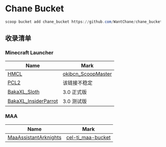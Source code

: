 # Chane Bucket

```powershell
scoop bucket add chane_bucket https://github.com/WantChane/chane_bucket.git
```

## 收录清单

### Minecraft Launcher

| Name                                           | Mark                                                                                     |
| ---------------------------------------------- | ---------------------------------------------------------------------------------------- |
| [HMCL](https://github.com/huanghongxun/HMCL)   | [okibcn_ScoopMaster](https://github.com/okibcn/ScoopMaster/blob/master/bucket/hmcl.json) |
| [PCL2](https://github.com/Hex-Dragon/PCL2)     | 该链接不稳定                                                                             |
| [BakaXL_Sloth](https://www.bakaxl.com)         | 3.0 正式版                                                                               |
| [BakaXL_InsiderParrot](https://www.bakaxl.com) | 3.0 测试版                                                                               |

### MAA

| Name                                      | Mark                                                                                  |
| ----------------------------------------- | ------------------------------------------------------------------------------------- |
| [MaaAssistantArknights](https://maa.plus) | [cel-ti_maa-bucket](https://github.com/cel-ti/maa-bucket/blob/master/bucket/maa.json) |
